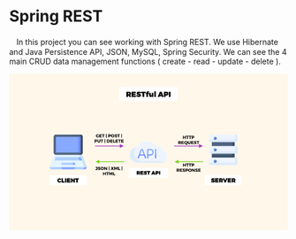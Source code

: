 # Spring REST 

ㅤIn this project you can see working with Spring REST. We use Hibernate and Java Persistence API, JSON, MySQL, Spring Security.  We can see the 4 main CRUD data management functions ( create - read - update - delete ).

![](./src/main/webapp/resources/photo/rest-api.png)
